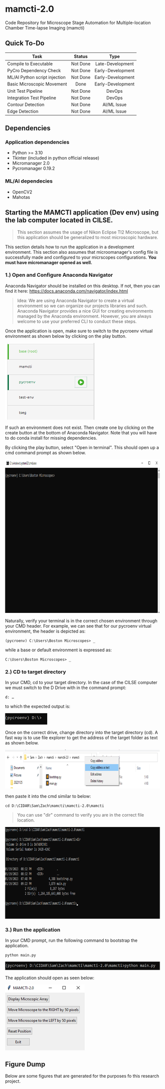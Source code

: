 # mamcti-2.0
Code Repository for Microscope Stage Automation for Multiple-location Chamber Time-lapse Imaging (mamcti)

## Quick To-Do
| Task  | Status | Type |
| ------------- |:-------------:|:-------------:|
| Compile to Executable             | Not Done |  Late-Development |
| PyCro Dependency Check            | Not Done |  Early-Development |
| ML/AI Python script injection     | Not Done |  Early-Development |
| Basic Microscopic Movement        | Done     |  Early-Development |
| Unit Test Pipeline                | Not Done |  DevOps |
| Integration Test Pipeline         | Not Done |  DevOps |
| Contour Detection                 | Not Done |  AI/ML Issue |
| Edge Detection                    | Not Done |  AI/ML Issue |


## Dependencies
### Application dependencies
* Python >= 3.10
* Tkinter (included in python official release)
* Micromanager 2.0
* Pycromanager 0.19.2
### ML/AI dependecies
* OpenCV2
* Mahotas

## Starting the MAMCTI application (Dev env) using the lab computer located in CILSE.
> This section assumes the usage of Nikon Eclipse TI2 Microscope, but this application should be generalized to most microscopic hardware.

This section details how to run the application in a development environment. This section also assumes that microomanager's config file is successfully made and configured to your micrscopes configurations. **You must have micromanager opened as well.**

### 1.) Open and Configure Anaconda Navigator
Anaconda Navigator should be installed on this desktop. If not, then you can find it here:
https://docs.anaconda.com/navigator/index.html

> Idea: We are using Anaconda Navigator to create a virtual environment so we can organize our projects libraries and such. Anaconda Navigator provides a nice GUI for creating environments managed by the Anaconda environment. However, you are always welcome to use your preferred CLI to conduct these steps. 


Once the application is open, make sure to switch to the pycroenv virtual environment as shown below by clicking on the play button.

<img src="./img/1.png" width="291" height="250" style="margin-right: 100px" />

If such an environment does not exist. Then create one by clicking on the create button at the bottom of Anaconda Navigator. Note that you will have to do conda install for missing dependencies.

By clicking the play button, select "Open in terminal". This should open up a cmd command prompt as shown below.

<img src="./img/2.png" width="974" height="500" style="margin-right: 100px" />

Naturally, verify your terminal is in the correct chosen environment through your CMD header. For example, we can see that for our pycroenv virtual environment, the header is depicted as:
```
(pycroenv) C:\Users\Boston Microscopes> _   
```
while a base or default environment is expressed as:
```
C:\Users\Boston Microscopes> _   
```

### 2.) CD to target directory
In your CMD, cd to your target directory. In the case of the CILSE computer we must switch to the D Drive with in the command prompt:
```
d: …
```
to which the expected output is:

<img src="./img/3.png" width="137" height="37" style="margin-right: 100px" />

Once on the correct drive, change directory into the target directory (cd). A fast way is to use file explorer to get the address of the target folder as text as shown below.

<img src="./img/4.png" width="892" height="126" style="margin-right: 100px" />

then paste it into the cmd similar to below:
```
cd D:\CIDAR\Sam\Zach\mamcti\mamcti-2.0\mamcti
```
 > You can use "dir" command to verify you are in the correct file location.
 <img src="./img/5.png" width="933" height="299" style="margin-right: 100px" />
 
### 3.) Run the application
In your CMD prompt, run the following command to bootstrap the application.
```
python main.py
```
<img src="./img/6.png" width="561" height="27" style="margin-right: 100px" />

The application should open as seen below:

<img src="./img/7.png" width="259" height="214" style="margin-right: 100px" />

## Figure Dump
Below are some figures that are generated for the purposes fo this research project.

<br>
